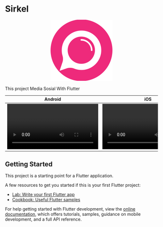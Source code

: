 # Sirkel

<p align="center">
<img src="https://github.com/fanfantasi/sirkel/blob/Master/assets/svg/sirkel.svg">
</p>

This project Media Sosial With Flutter

Android | iOS
:-: | :-:
<video src='https://github.com/fanfantasi/sirkel/assets/9621924/52e603bd-7fc9-450f-8e9b-6f938f13c348' title="Device Android"/> | <video src='https://github.com/fanfantasi/sirkel/assets/9621924/d9bb628c-9c5b-41da-8e4c-21a34ef18aa0'/>


## Getting Started

This project is a starting point for a Flutter application.

A few resources to get you started if this is your first Flutter project:

- [Lab: Write your first Flutter app](https://docs.flutter.dev/get-started/codelab)
- [Cookbook: Useful Flutter samples](https://docs.flutter.dev/cookbook)

For help getting started with Flutter development, view the
[online documentation](https://docs.flutter.dev/), which offers tutorials,
samples, guidance on mobile development, and a full API reference.
